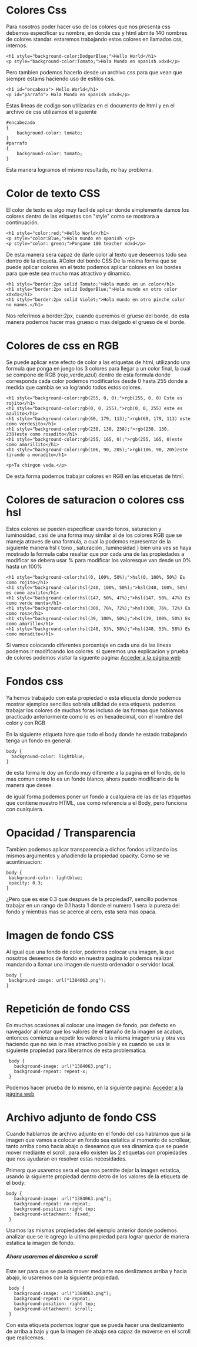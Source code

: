 # Colores Css
Para nosotros poder hacer uso de los colores que nos presenta css debemos especificar su nombre, en donde css y html abmite 140 nombres de colores standar. estaremos trabajando estos colores en llamados css, internos.
```
<h1 style="background-color:DodgerBlue;">Hello World</h1>
<p style="background-color:Tomato;">Hola Mundo en spanish xdxd</p>
```
Pero tambien podemos hacerlo desde un archivo css para que vean que siempre estams haciendo uso de estilos css.
```
<h1 id="encabeza"> Hello World</h1>
<p id="parrafo"> Hola Mundo en spanish xdxd</p>
```
Estas lineas de codigo son utilizadas en el documento de html y en el archivo de css utilizamos el siguiente
```
#encabezado
{
    background-color: tomato;
}
#parrafo
{
    background-color: tomato;
}
```
Esta manera logramos el mismo resultado, no hay problema.
# Color de texto CSS
El color de texto es algo muy facil de aplicar donde simplemente damos los colores dentro de las etiquetas con "style" como se mostrara a continuación.
```
<h1 style="color:red;">Hello World</h1>
<p style="color:Blue;">Hola mundo en spanish </p>
<p style="color: green;">Pongame 100 teacher xdxd</p>

```
De esta manera sera capaz de darle color al texto que deseemos todo sea dentro de la etiqueta.
#Color del borde CSS
De la misma forma que se puede aplicar colores en el texto podemos aplicar colores en los bordes para que este sea mucho mas atractivo y dinamico.
```
<h1 style="border:2px solid Tomato;">Hola mundo en un color</h1>
<h1 style="border:2px solid DodgerBlue;">Hola mundo en otro color xdxdx</h1>
<h1 style="border:2px solid Violet;">Hola mundo en otro pinche color no mames.</h1>
```
Nos referimos a border:2px, cuando queremos el grueso del borde, de esta manera podemos hacer mas grueso o mas delgado el grueso de el borde.
# Colores de css en RGB
Se puede aplicar este efecto de color a las etiquetas de html, utilizando una formula que ponga en juego los 3 colores para llegar a un color final, la cual se compone de RGB (rojo,verde,azul) dentro de esta formula donde corresponda cada color podemos modificarlos desde 0 hasta 255 donde a medida que cambia se va logrando todos estos colores.
```
<h1 style="background-color:rgb(255, 0, 0);">rgb(255, 0, 0) Este es rojito</h1>
<h1 style="background-color:rgb(0, 0, 255);">rgb(0, 0, 255) este es azulito</h1>
<h1 style="background-color:rgb(60, 179, 113);">rgb(60, 179, 113) este como verdesito</h1>
<h1 style="background-color:rgb(238, 130, 238);">rgb(238, 130, 238)este como rosadito</h1>
<h1 style="background-color:rgb(255, 165, 0);">rgb(255, 165, 0)este como amarillito</h1>
<h1 style="background-color:rgb(106, 90, 205);">rgb(106, 90, 205)este tirando a moradito</h1>

<p>Ta chingon veda.</p>
```
De esta forma podemos trabajar colores en RGB en las etiquetas de html.
# Colores de saturacion  o colores css hsl

Estos colores se pueden especificar usando tonos, saturacion y luminosidad, casi de una forma muy similar al de los colores RGB que se maneja atraves de una formula, a cual la podemos representar de la siguiente manera hsl ( tono , saturación , luminosidad ) bien una ves se haya mostrado la formula cabe resaltar que por cada una de las propiedades a modificar se debera usar % para modificar los valoresque van desde un 0% hasta un 100%
```
<h1 style="background-color:hsl(0, 100%, 50%);">hsl(0, 100%, 50%) Es como rojito</h1>
<h1 style="background-color:hsl(240, 100%, 50%);">hsl(240, 100%, 50%) es como azulito</h1>
<h1 style="background-color:hsl(147, 50%, 47%);">hsl(147, 50%, 47%) Es como verde menta</h1>
<h1 style="background-color:hsl(300, 76%, 72%);">hsl(300, 76%, 72%) Es como rosa</h1>
<h1 style="background-color:hsl(39, 100%, 50%);">hsl(39, 100%, 50%) Es como amarillo</h1>
<h1 style="background-color:hsl(248, 53%, 58%);">hsl(248, 53%, 58%) Es como moradito</h1>
```
Si vamos colocando diferentes porcentaje en cada una de las lineas podemos ir modificando los colores.
si queremos una explicacion y prueba de colores podemos visitar la siguente pagina:
 <a href="https://www.w3schools.com/Css/css_colors_hsl.asp">Acceder a la página web</a>

 # Fondos css
Ya hemos trabajado con esta propiedad o esta etiqueta donde podemos mostrar ejemplos sencillos sobrela utilidad de esta etiqueta. podemos trabajar los colores de muchas foras incluso de las formas que habiamos practicado anteriormente como lo es en hexadecimal, con el nombre del color y con RGB

En la siguiente etiqueta hare que todo el body donde he estado trabajando tenga un fondo en general:
```
body {
  background-color: lightblue;
}
```
de esta forma le doy un fondo muy diferente a la pagina en el fondo, de lo mas comun como lo es un fondo blanco, ahora puedo modificarlo de la manera que desee.

 de igual forma podemos poner un fondo a cualquiera de las de las etiquetas que contiene nuestro HTML, use como referencia a el Body, pero funciona con cualquiera.

 # Opacidad / Transparencia
 Tambien podemos aplicar transparencia a dichos fondos utilizando los mismos argumentos y añadiendo la propiedad opacity. Como se ve acontinuacion:
 ```
body {
  background-color: lightblue;
  opacity: 0.3;
}
 ```
 ¿Pero que es ese 0.3 que despues de la propiedad?, sencillo podemos trabajar en un rango de 0.1 hasta 1 donde el numero 1 sera la pureza del fondo y mientras mas se acerce al cero, esta sera mas opaca.

 # Imagen de fondo CSS

 Al igual que una fondo de color, podemos colocar una imagen, la que nosotros deseemos de  fondo en nuestra pagina lo podemos realizar mandando a llamar una imagen de nuesto ordenador o servidor local.
 ```
body {
  background-image: url("1384063.png");
}
 ```

 # Repetición de fondo CSS
 En muchas ocasiones al colocar una imagen de fondo, por defecto en navegador al notar que los valores de el tamaño de la imagen se acaban, entonces comienza a repetir los valores o la misma imagen una y otra ves haciendo que no sea lo mas atractivo posible y es cuando se usa la siguiente propiedad para liberarnos de esta problematica.
 ```
  body {
    background-image: url("1384063.png");
    background-repeat: repeat-x;
  }
 ```
 Podemos hacer prueba de lo mismo, en la siguiente pagina: <a href="https://www.w3schools.com/Css/tryit.asp?filename=trycss_background-image_gradient2">Acceder a la página web</a>

 # Archivo adjunto de fondo CSS
 
 Cuando hablamos de archivo adjunto en el fondo del css hablamos que si la imagen que vamos a colocar en fondo sea estatica al momento de scrollear, tanto arriba como hacia abajo o deseamos que sea dinamica que se puede mover mediante el scroll, para ello existen las 2 etiquetas con propiedades que nos ayudaran en resolver estas necesidades.

 Primerp que usaremos sera el que nos permite dejar la imagen estatica, usando la siguiente propiedad dentro detro de los valores de la etiqueta de el body:
 ```
body {
    background-image: url("1384063.png");
    background-repeat: no-repeat;
    background-position: right top;
    background-attachment: fixed;
  }
 ```
 Usamos las mismas propiedades del ejemplo anterior donde podemos analizar que se le agrego la ultima propiedad para lograr quedar de manera estatica la imagen de fondo.
 ##### Ahora usaremos el dinamico o scroll

 Este ser para que se pueda mover mediante nos deslizamos arriba y hacia abajo, lo usaremos con la siguiente propiedad.
 ```
  body {
    background-image: url("1384063.png");
    background-repeat: no-repeat;
    background-position: right top;
    background-attachment: scroll;
  }
 ```
 Con esta etiqueta podemos lograr que se pueda hacer una deslizamiento de arriba a bajo y que la imagen de abajo sea capaz de moverse en el scroll que realicemos.
 